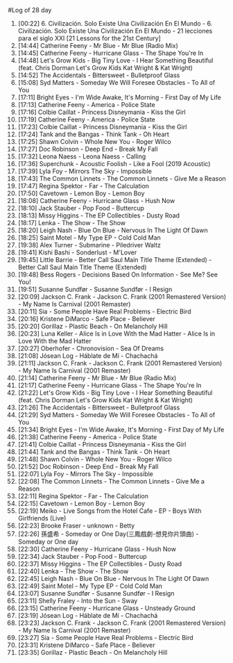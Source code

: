 #Log of 28 day

1. [00:22] 6. Civilización. Solo Existe Una Civilización En El Mundo - 6. Civilización. Solo Existe Una Civilización En El Mundo - 21 lecciones para el siglo XXI [21 Lessons for the 21st Century]
1. [14:44] Catherine Feeny - Mr Blue - Mr Blue (Radio Mix)
1. [14:45] Catherine Feeny - Hurricane Glass - The Shape You're In
1. [14:48] Let's Grow Kids - Big Tiny Love - I Hear Something Beautiful (feat. Chris Dorman Let's Grow Kids Kat Wright & Kat Wright)
1. [14:52] The Accidentals - Bittersweet - Bulletproof Glass
1. [15:08] Syd Matters - Someday We Will Foresee Obstacles - To All of You
1. [17:11] Bright Eyes - I'm Wide Awake, It's Morning - First Day of My Life
1. [17:13] Catherine Feeny - America - Police State
1. [17:16] Colbie Caillat - Princess Disneymania - Kiss the Girl
1. [17:19] Catherine Feeny - America - Police State
1. [17:23] Colbie Caillat - Princess Disneymania - Kiss the Girl
1. [17:24] Tank and the Bangas - Think Tank - Oh Heart
1. [17:25] Shawn Colvin - Whole New You - Roger Wilco
1. [17:27] Doc Robinson - Deep End - Break My Fall
1. [17:32] Leona Naess - Leona Naess - Calling
1. [17:36] Superchunk - Acoustic Foolish - Like a Fool (2019 Acoustic)
1. [17:39] Lyla Foy - Mirrors The Sky - Impossible
1. [17:43] The Common Linnets - The Common Linnets - Give Me a Reason
1. [17:47] Regina Spektor - Far - The Calculation
1. [17:50] Cavetown - Lemon Boy - Lemon Boy
1. [18:08] Catherine Feeny - Hurricane Glass - Hush Now
1. [18:10] Jack Stauber - Pop Food - Buttercup
1. [18:13] Missy Higgins - The EP Collectibles - Dusty Road
1. [18:17] Lenka - The Show - The Show
1. [18:20] Leigh Nash - Blue On Blue - Nervous In The Light Of Dawn
1. [18:25] Saint Motel - My Type EP - Cold Cold Man
1. [19:38] Alex Turner - Submarine - Piledriver Waltz
1. [19:41] Kishi Bashi - Sonderlust - M'Lover
1. [19:45] Little Barrie - Better Call Saul Main Title Theme (Extended) - Better Call Saul Main Title Theme (Extended)
1. [19:48] Bess Rogers - Decisions Based On Information - See Me? See You!
1. [19:51] Susanne Sundfør - Susanne Sundfør - I Resign
1. [20:09] Jackson C. Frank - Jackson C. Frank (2001 Remastered Version) - My Name Is Carnival (2001 Remaster)
1. [20:11] Sia - Some People Have Real Problems - Electric Bird
1. [20:16] Kristene DiMarco - Safe Place - Believer
1. [20:20] Gorillaz - Plastic Beach - On Melancholy Hill
1. [20:23] Luna Keller - Alice Is in Love With the Mad Hatter - Alice Is in Love With the Mad Hatter
1. [20:27] Oberhofer - Chronovision - Sea Of Dreams
1. [21:08] Jósean Log - Háblate de Mí - Chachachá
1. [21:11] Jackson C. Frank - Jackson C. Frank (2001 Remastered Version) - My Name Is Carnival (2001 Remaster)
1. [21:14] Catherine Feeny - Mr Blue - Mr Blue (Radio Mix)
1. [21:17] Catherine Feeny - Hurricane Glass - The Shape You're In
1. [21:22] Let's Grow Kids - Big Tiny Love - I Hear Something Beautiful (feat. Chris Dorman Let's Grow Kids Kat Wright & Kat Wright)
1. [21:26] The Accidentals - Bittersweet - Bulletproof Glass
1. [21:29] Syd Matters - Someday We Will Foresee Obstacles - To All of You
1. [21:34] Bright Eyes - I'm Wide Awake, It's Morning - First Day of My Life
1. [21:38] Catherine Feeny - America - Police State
1. [21:41] Colbie Caillat - Princess Disneymania - Kiss the Girl
1. [21:44] Tank and the Bangas - Think Tank - Oh Heart
1. [21:48] Shawn Colvin - Whole New You - Roger Wilco
1. [21:52] Doc Robinson - Deep End - Break My Fall
1. [22:07] Lyla Foy - Mirrors The Sky - Impossible
1. [22:08] The Common Linnets - The Common Linnets - Give Me a Reason
1. [22:11] Regina Spektor - Far - The Calculation
1. [22:15] Cavetown - Lemon Boy - Lemon Boy
1. [22:19] Meiko - Live Songs from the Hotel Cafe - EP - Boys With Girlfriends (Live)
1. [22:23] Brooke Fraser - unknown - Betty
1. [22:26] 孫盛希 - Someday or One Day(三鳳戲劇-想見你片頭曲) - Someday or One day
1. [22:30] Catherine Feeny - Hurricane Glass - Hush Now
1. [22:34] Jack Stauber - Pop Food - Buttercup
1. [22:37] Missy Higgins - The EP Collectibles - Dusty Road
1. [22:40] Lenka - The Show - The Show
1. [22:45] Leigh Nash - Blue On Blue - Nervous In The Light Of Dawn
1. [22:49] Saint Motel - My Type EP - Cold Cold Man
1. [23:07] Susanne Sundfør - Susanne Sundfør - I Resign
1. [23:11] Shelly Fraley - Into the Sun - Sway
1. [23:15] Catherine Feeny - Hurricane Glass - Unsteady Ground
1. [23:19] Jósean Log - Háblate de Mí - Chachachá
1. [23:23] Jackson C. Frank - Jackson C. Frank (2001 Remastered Version) - My Name Is Carnival (2001 Remaster)
1. [23:27] Sia - Some People Have Real Problems - Electric Bird
1. [23:31] Kristene DiMarco - Safe Place - Believer
1. [23:35] Gorillaz - Plastic Beach - On Melancholy Hill
